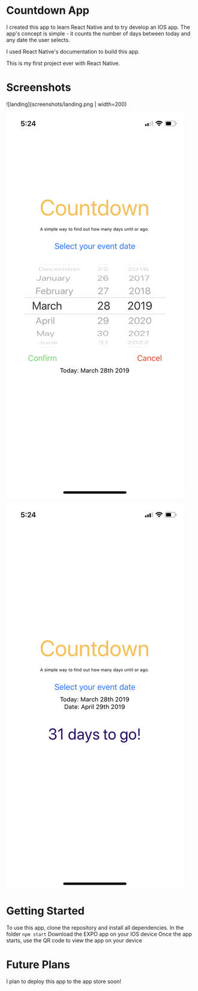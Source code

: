 # Countdown App

I created this app to learn React Native and to try develop an IOS app. The app's concept is simple - it counts the number of days between today and any date the user selects.

I used React Native's documentation to build this app.

This is my first project ever with React Native.

# Screenshots

![landing](screenshots/landing.png | width=200)

![select](screenshots/select.png)

![result](screenshots/result.png)




# Getting Started
To use this app, clone the repository and install all dependencies. 
In the folder ```npm start``` 
Download the EXPO app on your IOS device
Once the app starts, use the QR code to view the app on your device

# Future Plans
I plan to deploy this app to the app store soon!

